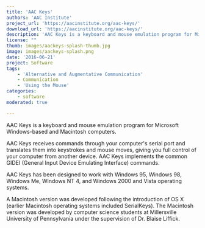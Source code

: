 ```yaml
---
title: 'AAC Keys'
authors: 'AAC Institute'
project_url: 'https://aacinstitute.org/aac-keys/'
download_url: 'https://aacinstitute.org/aac-keys/'
description: 'AAC Keys is a keyboard and mouse emulation program for Microsoft Windows-based and Macintosh computers. '
license: ""
thumb: images/aackeys-splash-thumb.jpg
image: images/aackeys-splash.png
date: '2016-06-21'
project: Software
tags:
    - 'Alternative and Augmentative Communication'
    - Communication
    - 'Using the Mouse'
categories:
    - software
moderated: true

---
```

AAC Keys is a keyboard and mouse emulation program for Microsoft Windows-based and Macintosh computers.

AAC Keys receives commands through your computer's serial port and translates them into keystrokes and mouse moves, giving you full control of your computer from another device. AAC Keys implements the common GIDEI (General Input Device Emulating Interface) commands.

AAC Keys has been designed to work with Windows 95, Windows 98, Windows Me, Windows NT 4, and Windows 2000 and Vista operating systems.

A Macintosh version was developed following the introduction of OS X (earlier Macintosh operating systems included SerialKeys). The Macintosh version was developed by computer science students at Millersville University of Pennsylvania under the supervision of Dr. Blaise Liffick</a>.